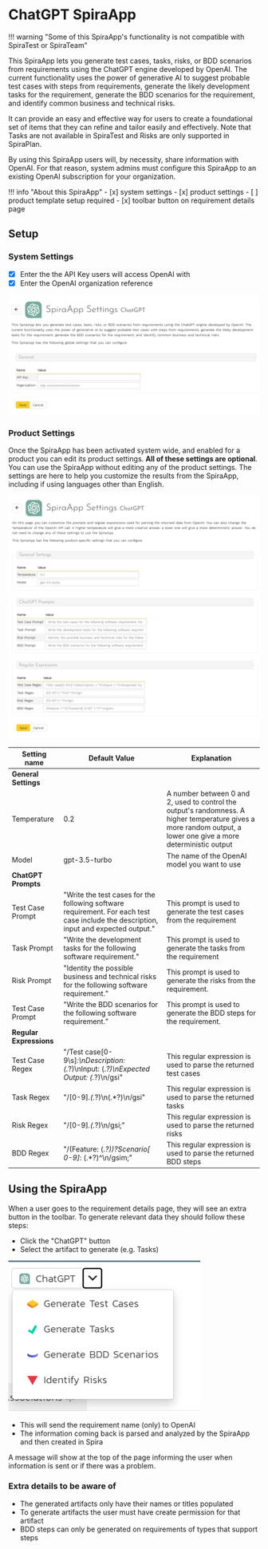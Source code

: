 # ChatGPT SpiraApp

!!! warning "Some of this SpiraApp's functionality is not compatible with SpiraTest or SpiraTeam"

This SpiraApp lets you generate test cases, tasks, risks, or BDD scenarios from requirements using the ChatGPT engine developed by OpenAI. The current functionality uses the power of generative AI to suggest probable test cases with steps from requirements, generate the likely development tasks for the requirement, generate the BDD scenarios for the requirement, and identify common business and technical risks.

It can provide an easy and effective way for users to create a foundational set of items that they can refine and tailor easily and effectively. Note that Tasks are not available in SpiraTest and Risks are only supported in SpiraPlan.

By using this SpiraApp users will, by necessity, share information with OpenAI. For that reason, system admins must configure this SpiraApp to an existing OpenAI subscription for your organization.

!!! info "About this SpiraApp"
    - [x] system settings
    - [x] product settings 
    - [ ] product template setup required
    - [x] toolbar button on requirement details page

## Setup
### System Settings
- [x] Enter the the API Key users will access OpenAI with
- [x] Enter the OpenAI organization reference

![system settings page](img/chatgpt-system-settings.png)

### Product Settings
Once the SpiraApp has been activated system wide, and enabled for a product you can edit its product settings. **All of these settings are optional**. You can use the SpiraApp without editing any of the product settings. The settings are here to help you customize the results from the SpiraApp, including if using languages other than English.

![product settings page](img/chatgpt-product-settings.png)

| Setting name            | Default Value                                                                                                                         | Explanation                                                                                                                                                      |
| ----------------------- | ------------------------------------------------------------------------------------------------------------------------------------- | ---------------------------------------------------------------------------------------------------------------------------------------------------------------- |
| **General Settings**    |                                                                                                                                       |                                                                                                                                                                  |
| Temperature             | 0.2                                                                                                                                   | A number between 0 and 2, used to control the output's randomness. A higher temperature gives a more random output, a lower one give a more deterministic output |
| Model                   | gpt-3.5-turbo                                                                                                                         | The name of the OpenAI model you want to use                                                                                                                     |
| **ChatGPT Prompts**     |                                                                                                                                       |                                                                                                                                                                  |
| Test Case Prompt        | "Write the test cases for the following software requirement. For each test case include the description, input and expected output." | This prompt is used to generate the test cases from the requirement                                                                                              |
| Task Prompt             | "Write the development tasks for the following software requirement."                                                                 | This prompt is used to generate the tasks from the requirement                                                                                                   |
| Risk Prompt             | "Identity the possible business and technical risks for the following software requirement."                                          | This prompt is used to generate the risks from the requirement.                                                                                                  |
| Test Case Prompt        | "Write the BDD scenarios for the following software requirement."                                                                     | This prompt is used to generate the BDD steps for the requirement.                                                                                               |
| **Regular Expressions** |                                                                                                                                       |                                                                                                                                                                  |
| Test Case Regex         | "/Test case[0-9\s]*:\nDescription: (.*?)\nInput: (.*?)\nExpected Output: (.*?)\n/gsi"                                                 | This regular expression is used to parse the returned test cases                                                                                                 |
| Task Regex              | "/[0-9]*\.(.*?)\n(.*?)\n/gsi"                                                                                                         | This regular expression is used to parse the returned tasks                                                                                                      |
| Risk Regex              | "/[0-9]*\.(.*?)\n/gsi;"                                                                                                               | This regular expression is used to parse the returned risks                                                                                                      |
| BDD Regex               | "/(Feature: (.*?))?Scenario[ 0-9]*: (.*?)^\n/gsim;"                                                                                   | This regular expression is used to parse the returned BDD steps                                                                                                  |


## Using the SpiraApp
When a user goes to the requirement details page, they will see an extra button in the toolbar. To generate relevant data they should follow these steps:

- Click the "ChatGPT" button
- Select the artifact to generate (e.g. Tasks)

![toolbar button](img/chatGPT-toolbar-button.png)

- This will send the requirement name (only) to OpenAI
- The information coming back is parsed and analyzed by the SpiraApp and then created in Spira

A message will show at the top of the page informing the user when information is sent or if there was a problem.

### Extra details to be aware of

- The generated artifacts only have their names or titles populated
- To generate artifacts the user must have create permission for that artifact
- BDD steps can only be generated on requirements of types that support steps